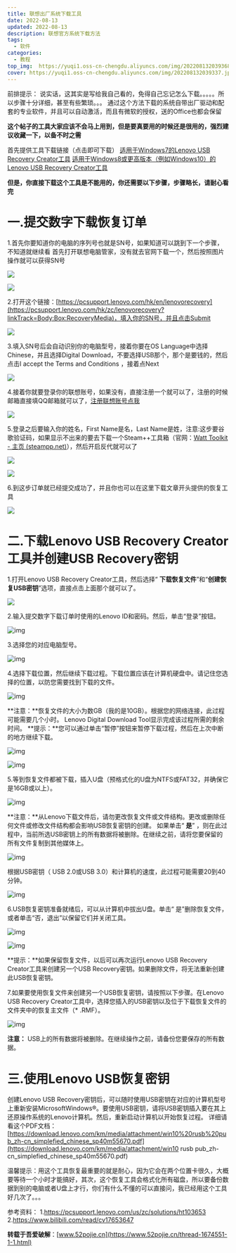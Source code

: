 ```yaml
---
title: 联想出厂系统下载工具
date: 2022-08-13
updated: 2022-08-13
description: 联想官方系统下载方法
tags: 
  - 软件
categories: 
  - 教程
top_img:  https://yuqi1.oss-cn-chengdu.aliyuncs.com/img/202208132039368.jpg
cover: https://yuqi1.oss-cn-chengdu.aliyuncs.com/img/202208132039337.jpg
---
```


前排提示：
说实话，这其实是写给我自己看的，免得自己忘记怎么下载。。。。。所以步骤十分详细，甚至有些繁琐。。。
通过这个方法下载的系统自带出厂驱动和配套的专业软件，并且可以自动激活，而且有微软的授权，送的Office也都会保留

**这个帖子的工具大家应该不会马上用到，但是要真要用的时候还是很用的，强烈建议收藏一下，以备不时之需**

首先提供工具下载链接（点击即可下载）
[适用于Windows7的Lenovo USB Recovery Creator工具](https://s3-us-west-2.amazonaws.com/ddstools.gdi.lenovo/win7/USBRecoveryCreator.exe)
[适用于Windows8或更高版本（例如Windows10）的Lenovo USB Recovery Creator工具](https://s3-us-west-2.amazonaws.com/ddstools.gdi.lenovo/win8/USBRecoveryCreator.exe)



**但是，你直接下载这个工具是不能用的，你还需要以下步骤，步骤略长，请耐心看完**

# 一.提交数字下载恢复订单
1.首先你要知道你的电脑的序列号也就是SN号，如果知道可以跳到下一个步骤，不知道就继续看
首先打开联想电脑管家，没有就去官网下载一个，然后按照图片操作就可以获得SN号

![](https://yuqi1.oss-cn-chengdu.aliyuncs.com/img/202208132043207.png)

![](https://yuqi1.oss-cn-chengdu.aliyuncs.com/img/202208132043282.png)

2.打开这个链接：[https://pcsupport.lenovo.com/hk/en/lenovorecovery](https://pcsupport.lenovo.com/hk/zc/lenovorecovery?linkTrack=Body:Box:RecoveryMedia)，填入你的SN号，并且点击Submit

![](https://yuqi1.oss-cn-chengdu.aliyuncs.com/img/202208132044522.png)

3.填入SN号后会自动识别你的电脑型号，接着你要在OS Language中选择Chinese，并且选择Digital Download，不要选择USB那个，那个是要钱的，然后点击I accept the Terms and Conditions ，接着点Next

![](https://yuqi1.oss-cn-chengdu.aliyuncs.com/img/202208132045445.png)

4.接着你就要登录你的联想账号，如果没有，直接注册一个就可以了，注册的时候邮箱直接填QQ邮箱就可以了，[注册联想账号点我](https://passport.lenovo.com/wauthen5/wauth_new/jsp/register.jsp?lenovoid.action=newaccount&lenovoid.realm=support.lenovo.com&lenovoid.ctx=YjJjdXNlcg&lenovoid.lang=en_HK&lenovoid.uinfo=null&lenovoid.cb=https://account.lenovo.com/hk/en/signin?returnurl=https://pcsupport.lenovo.com/hk/en/lenovorecovery&lenovoid.vp=null&lenovoid.display=null&lenovoid_idp=null&lenovoid.source=support.lenovo.com&lenovoid.thirdname=null&lenovoid.idreinfo=null&lenovoid.autologinname=null&lenovoid.userType=null&lenovoid.sdk=null&lenovoid.oauthstate=null&lenovoid.options=null&lenovoid.hidesocial=null)

![](https://yuqi1.oss-cn-chengdu.aliyuncs.com/img/202208132045475.png)

5.登录之后要输入你的姓名，First Name是名，Last Name是姓，注意:这步要谷歌验证码，如果显示不出来的要去下载一个Steam++工具箱（官网：[Watt Toolkit - 主页 (steampp.net)](https://steampp.net/)），然后开启反代就可以了

![](https://yuqi1.oss-cn-chengdu.aliyuncs.com/img/202208132045720.png)

![](https://yuqi1.oss-cn-chengdu.aliyuncs.com/img/202208132046761.png)

6.到这步订单就已经提交成功了，并且你也可以在这里下载文章开头提供的恢复工具

![](https://yuqi1.oss-cn-chengdu.aliyuncs.com/img/202208132047294.png)

# 二.下载Lenovo USB Recovery Creator工具并创建USB Recovery密钥
1.打开Lenovo USB Recovery Creator工具，然后选择“ **下载恢复文件**”和“**创建恢复USB密钥**”选项，直接点击上面那个就可以了。

![](https://yuqi1.oss-cn-chengdu.aliyuncs.com/img/202208132047222.png)

2.输入提交数字下载订单时使用的Lenovo ID和密码。然后，单击“登录”按钮。

![img](https://yuqi1.oss-cn-chengdu.aliyuncs.com/img/202208132048106.jpeg)

3.选择您的对应电脑型号。

![img](https://yuqi1.oss-cn-chengdu.aliyuncs.com/img/202208132048022.jpeg)

4.选择下载位置，然后继续下载过程。下载位置应该在计算机硬盘中。请记住您选择的位置，以防您需要找到下载的文件。

![img](https://yuqi1.oss-cn-chengdu.aliyuncs.com/img/202208132049066.png)

**注意：**恢复文件的大小为数GB（我的是10GB）。根据您的网络连接，此过程可能需要几个小时。 Lenovo Digital Download Tool显示完成该过程所需的剩余时间。
**提示：**您可以通过单击“暂停”按钮来暂停下载过程，然后在上次中断的地方继续下载。

![img](https://yuqi1.oss-cn-chengdu.aliyuncs.com/img/202208132049546.jpeg)

![img](https://yuqi1.oss-cn-chengdu.aliyuncs.com/img/202208132049401.jpeg)

5.等到恢复文件都被下载，插入U盘（预格式化的U盘为NTFS或FAT32，并确保它是16GB或以上）。

![img](https://yuqi1.oss-cn-chengdu.aliyuncs.com/img/202208132049001.jpeg)

**注意：**从Lenovo下载文件后，请勿更改恢复文件或文件结构。更改或删除任何文件或修改文件结构都会影响USB恢复密钥的创建。
如果单击“ **是**” ，则在此过程中，当前所选USB密钥上的所有数据将被删除。在继续之前，请将您要保留的所有文件复制到其他媒体上。

![img](https://yuqi1.oss-cn-chengdu.aliyuncs.com/img/202208132050159.jpeg)

根据USB密钥（ USB 2.0或USB 3.0）和计算机的速度，此过程可能需要20到40分钟。

![img](https://yuqi1.oss-cn-chengdu.aliyuncs.com/img/202208132050995.jpeg)

6.USB恢复密钥准备就绪后，可以从计算机中拔出U盘。单击“ 是”删除恢复文件，或者单击“否，退出”以保留它们并关闭工具。

![img](https://yuqi1.oss-cn-chengdu.aliyuncs.com/img/202208132050514.jpeg)

![img](https://yuqi1.oss-cn-chengdu.aliyuncs.com/img/202208132050906.jpeg)

**提示：**如果保留恢复文件，以后可以再次运行Lenovo USB Recovery Creator工具来创建另一个USB Recovery密钥。如果删除文件，将无法重新创建此USB恢复密钥。

7.如果要使用恢复文件来创建另一个USB恢复密钥，请按照以下步骤。在Lenovo USB Recovery Creator工具中，选择您插入的USB密钥以及位于下载恢复文件的文件夹中的恢复主文件（* .RMF）。

![img](https://yuqi1.oss-cn-chengdu.aliyuncs.com/img/202208132051233.jpeg)

**注意：** USB上的所有数据将被删除。在继续操作之前，请备份您要保存的所有数据。

# 三.使用Lenovo USB恢复密钥
创建Lenovo USB Recovery密钥后，可以随时使用USB密钥在对应的计算机型号上重新安装MicrosoftWindows&#174;。要使用USB密钥，请将USB密钥插入要在其上还原操作系统的Lenovo计算机。然后，重新启动计算机以开始恢复过程。
详细请看这个PDF文档：[https://download.lenovo.com/km/media/attachment/win10%20rusb%20pub_zh-cn_simplefied_chinese_sp40m55670.pdf](https://download.lenovo.com/km/media/attachment/win10 rusb pub_zh-cn_simplefied_chinese_sp40m55670.pdf)

温馨提示：用这个工具恢复最重要的就是耐心，因为它会在两个位置卡很久，大概要等待一个小时才能搞好，其次，这个恢复工具会格式化所有磁盘，所以要备份数据到别的电脑或者U盘上才行，你们有什么不懂的可以直接问，我已经用这个工具好几次了。。。


参考资料：
1.https://pcsupport.lenovo.com/us/zc/solutions/ht103653
2.https://www.bilibili.com/read/cv17653647



**转载于吾爱破解**：[www.52pojie.cn](https://www.52pojie.cn/thread-1674551-1-1.html)
